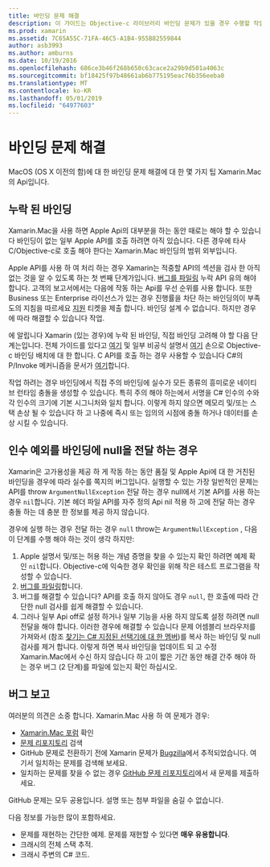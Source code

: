 ```yaml
---
title: 바인딩 문제 해결
description: 이 가이드는 Objective-c 라이브러리 바인딩 문제가 있을 경우 수행할 작업을 설명 합니다. 특히, 누락 된 바인딩, 바인딩 및 버그를 보고 하려면 null을 전달 하는 경우 인수 예외를 설명 합니다.
ms.prod: xamarin
ms.assetid: 7C65A55C-71FA-46C5-A1B4-955B82559844
author: asb3993
ms.author: amburns
ms.date: 10/19/2016
ms.openlocfilehash: 686ce3b46f268b650c63cace2a29b9d501a4063c
ms.sourcegitcommit: bf18425f97b48661ab6b775195eac76b356eeba0
ms.translationtype: MT
ms.contentlocale: ko-KR
ms.lasthandoff: 05/01/2019
ms.locfileid: "64977603"
---
```

# <a name="binding-troubleshooting"></a>바인딩 문제 해결

MacOS (OS X 이전의 함)에 대 한 바인딩 문제 해결에 대 한 몇 가지 팁 Xamarin.Mac의 Api입니다.

## <a name="missing-bindings"></a>누락 된 바인딩

Xamarin.Mac을 사용 하면 Apple Api의 대부분을 하는 동안 때로는 해야 할 수 있습니다 바인딩이 없는 일부 Apple API를 호출 하려면 아직 있습니다. 다른 경우에 타사 C/Objective-c로 호출 해야 한다는 Xamarin.Mac 바인딩의 범위 외부입니다.

Apple API를 사용 하 여 처리 하는 경우 Xamarin는 적중할 API의 섹션을 검사 한 아직 없는 것을 알 수 있도록 하는 첫 번째 단계가입니다. [버그를 파일링](#reporting-bugs) 누락 API 유의 해야 합니다. 고객의 보고서에서는 다음에 작동 하는 Api를 우선 순위를 사용 합니다. 또한 Business 또는 Enterprise 라이선스가 있는 경우 진행률을 차단 하는 바인딩의이 부족도의 지침을 따르세요 [지원](http://xamarin.com/support) 티켓을 제출 합니다. 바인딩 설계 수 없습니다. 하지만 경우에 따라 해결할 수 있습니다 작업.

에 알립니다 Xamarin (있는 경우)에 누락 된 바인딩, 직접 바인딩 고려해 야 할 다음 단계는입니다. 전체 가이드를 있다고 [여기](~/cross-platform/macios/binding/overview.md) 및 일부 비공식 설명서 [여기](http://brendanzagaeski.appspot.com/xamarin/0002.html) 손으로 Objective-c 바인딩 배치에 대 한 합니다. C API를 호출 하는 경우 사용할 수 있습니다 C#의 P/Invoke 메커니즘을 문서가 [여기](https://www.mono-project.com/docs/advanced/pinvoke/)합니다.

작업 하려는 경우 바인딩에서 직접 주의 바인딩에 실수가 모든 종류의 흥미로운 네이티브 런타임 충돌을 생성할 수 있습니다. 특히 주의 해야 하는에서 서명을 C# 인수의 수와 각 인수의 크기에 기본 시그니처와 일치 합니다. 이렇게 하지 않으면 메모리 및/또는 스택 손상 될 수 있습니다 하 고 나중에 즉시 또는 임의의 시점에 충돌 하거나 데이터를 손상 시킬 수 있습니다.

## <a name="argument-exceptions-when-passing-null-to-a-binding"></a>인수 예외를 바인딩에 null을 전달 하는 경우

Xamarin은 고가용성을 제공 하 게 작동 하는 동안 품질 및 Apple Api에 대 한 거친된 바인딩을 경우에 따라 실수를 쪽지의 버그입니다. 실행할 수 있는 가장 일반적인 문제는 API를 throw `ArgumentNullException` 전달 하는 경우 null에서 기본 API를 사용 하는 경우 `nil`합니다. 기본 헤더 파일 API를 자주 정의 Api nil 적용 하 고에 전달 하는 경우 충돌 하는 데 충분 한 정보를 제공 하지 않습니다.

경우에 실행 하는 경우 전달 하는 경우 `null` throw는 `ArgumentNullException` , 다음이 단계를 수행 해야 하는 것이 생각 하지만:

1. Apple 설명서 및/또는 허용 하는 개념 증명을 찾을 수 있는지 확인 하려면 예제 확인 `nil`합니다. Objective-c에 익숙한 경우 확인을 위해 작은 테스트 프로그램을 작성할 수 있습니다.
2. [버그를 파일링](#reporting-bugs)합니다.
3. 버그를 해결할 수 있습니다? API를 호출 하지 않아도 경우 `null`, 한 호출에 따라 간단한 null 검사를 쉽게 해결할 수 있습니다.
4. 그러나 일부 Api off로 설정 하거나 일부 기능을 사용 하지 않도록 설정 하려면 null 전달을 해야 합니다. 이러한 경우에 해결할 수 있습니다 문제 어셈블리 브라우저를 가져와서 (참조 [찾기는 C# 지정된 선택기에 대 한 멤버](~/mac/app-fundamentals/mac-apis.md#finding_selector))를 복사 하는 바인딩 및 null 검사를 제거 합니다. 이렇게 하면 복사 바인딩을 업데이트 되 고 수정 Xamarin.Mac에서 수신 하지 않습니다 하 고이 짧은 기간 동안 해결 간주 해야 하는 경우 버그 (2 단계)를 파일에 있는지 확인 하십시오.

<a name="reporting-bugs"/>

## <a name="reporting-bugs"></a>버그 보고

여러분의 의견은 소중 합니다. Xamarin.Mac 사용 하 여 문제가 경우:

- [Xamarin.Mac 포럼](https://forums.xamarin.com/categories/mac) 확인
- [문제 리포지토리](https://github.com/xamarin/xamarin-macios/issues) 검색 
- GitHub 문제로 전환하기 전에 Xamarin 문제가 [Bugzilla](https://bugzilla.xamarin.com/describecomponents.cgi)에서 추적되었습니다. 여기서 일치하는 문제를 검색해 보세요.
- 일치하는 문제를 찾을 수 없는 경우 [GitHub 문제 리포지토리](https://github.com/xamarin/xamarin-macios/issues/new)에서 새 문제를 제출하세요.

GitHub 문제는 모두 공용입니다. 설명 또는 첨부 파일을 숨길 수 없습니다. 

다음 정보를 가능한 많이 포함하세요.

- 문제를 재현하는 간단한 예제. 문제를 재현할 수 있다면 **매우 유용합니다**. 
- 크래시의 전체 스택 추적.
- 크래시 주변의 C# 코드.
